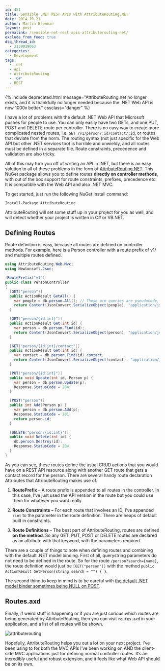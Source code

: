 ```yaml
---
id: 451
title: Sensible .NET REST APIs with AttributeRouting.NET
date: 2014-10-21
author: Martin Brennan
layout: post
permalink: /sensible-net-rest-apis-attributerouting-net/
exclude_from_feed: true
dsq_thread_id:
  - 3139919063
categories:
  - Development
tags:
  - .net
  - api
  - AttributeRouting
  - 'C#'
  - REST
---
```


{% include deprecated.html message="AttributeRouting.net no longer exists, and it is thankfully no longer needed because the .NET Web API is now 1000x better." cssclass="danger" %}

I have a lot of problems with the default .NET Web API that Microsoft pushes for people to use. You can only easily have two GETs, and one PUT, POST and DELETE route per controller. There is no easy way to create more complicated nested routes, i.e. `GET /v1/person/:id/contact/:id`, or routes that deviate from the norm. The routing syntax (not just specific for the Web API but other .NET services too) is horrible and unwieldy, and all routes must be defined in a separate file. Route constraints, precedence and validation are also tricky.

All of this may turn you off of writing an API in .NET, but there is an easy solution to all of these problems in the form of [AttributeRouting.NET](http://attributerouting.net/). This NuGet package allows you to define routes **directly on controller methods**, with out of the box support for route constraints, prefixes, precedence etc. It is compatible with the Web API and also .NET MVC.<!--more-->

To get started, just run the following NuGet install command:

`Install-Package AttributeRouting`

AttributeRouting will set some stuff up in your project for you as well, and will detect whether your project is written in C# or VB.NET.

## Defining Routes

Route definition is easy, because all routes are defined on controller methods. For example, here is a Person controller with a route prefix of v1/ and multiple routes defined.

```csharp
using AttributeRouting.Web.Mvc;
using Newtonsoft.Json;

[RoutePrefix("v1")]
public class PersonController
{
  [GET("person")]
  public ActionResult GetAll() {
    var people = db.person.All(); // These orm queries are pseudocode, your own implementation will dictate.
    return Content(JsonConvert.SerializeObject(people), "application/json");
  }

  [GET("person/{id:int}")]
  public ActionResult Get(int id) {
    var person = db.person.Find(id);
    return Content(JsonConvert.SerializeObject(person), "application/json");
  }

  [GET("person/{id:int}/contact")]
  public ActionResult Get(int id) {
    var contact = db.person.Find(id).contact;
    return Content(JsonConvert.SerializeObject(contact), "application/json");
  }

  [PUT("person/{id:int}")]
  public void Update(int id, Person p) {
    var person = db.person.Update(p);
    Response.StatusCode = 204;
  }

  [POST("person")]
  public int Add(Person p) {
    var person = db.person.Add(p);
    Response.StatusCode = 201;
    return person.id;
  }

  [DELETE("person/{id:int}")]
  public void Delete(int id) {
    db.person.Destroy(id);
    Response.StatusCode = 204;
  }
}
```

As you can see, these routes define the usual CRUD actions that you would have on a REST API resource along with another GET route that gets a contact record for the person. There are several handy route declaration Attributes that AttributeRouting makes use of.

1. **RoutePrefix** – A route prefix is appended to all routes in the controller. In this case, I’ve just used the API version in the route but you could use them for whatever you want really.

2. **Route Constraints** – For each route that involves an ID, I’ve appended `:int` to the parameter in the route definition. There are heaps of default built in constraints.

3. **Route Definitions** – The best part of AttributeRouting, routes are defined **on the method**. So any GET, PUT, POST or DELETE routes are declared as an attribute with that keyword, with the parameters required.

There are a couple of things to note when defining routes and combining with the default .NET model binding. First of all, querystring parameters do not need to be defined in the route. So for the route `/person?search={name}`, the route definition would just be `[GET("person")]` with the method `public ActionResult GetPerson(string search = "") { }`.

The second thing to keep in mind is to be careful with [the default .NET model binder sometimes being NULL on POST](http://www.martin-brennan.com/net-mvc-4-model-binding-null-on-post/).

## Routes.axd

Finally, if weird stuff is happening or if you are just curious which routes are being generated by AttributeRouting, then you can visit `routes.axd` in your application, and a list of all routes will be shown.

![attributerouting](/images/attributerouting.jpg)

Hopefully, AttributeRouting helps you out a lot on your next project. I’ve been using to for both the MVC APIs I’ve been working on AND the client-side MVC applications just for defining normal controller routes. It’s an incredibly useful and robust extension, and it feels like what Web API should be on its own.
